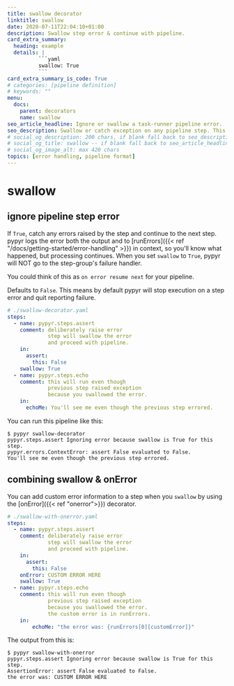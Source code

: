 ```yaml
---
title: swallow decorator
linktitle: swallow
date: 2020-07-11T22:04:10+01:00
description: Swallow step error & continue with pipeline.
card_extra_summary:
  heading: example
  details: |
          ```yaml
          swallow: True
          ```
card_extra_summary_is_code: True
# categories: [pipeline definition]
# keywords: ""
menu:
  docs:
    parent: decorators
    name: swallow
seo_article_headline: Ignore or swallow a task-runner pipeline error.
seo_description: Swallow or catch exception on any pipeline step. This allows the pipeline to recover from error conditions.
# social_og_description: 200 chars, if blank fall back to seo_description then description
# social_og_title: swallow -- if blank fall back to seo_article_headline > .Title. Max 70 chars
# social_og_image_alt: max 420 chars
topics: [error handling, pipeline format]
---
```

# swallow
## ignore pipeline step error
If `True`, catch any errors raised by the step and continue to the next step. 
pypyr logs the error both the output and to 
[runErrors]({{< ref "/docs/getting-started/error-handling" >}}) in context, so 
you'll know what happened, but processing continues. When you set `swallow` to 
`True`, pypyr will NOT go to the step-group's failure handler. 

You could think of this as `on error resume next` for your pipeline.

Defaults to `False`. This means by default pypyr will stop execution on a step
error and quit reporting failure.

```yaml
# ./swallow-decorator.yaml
steps:
  - name: pypyr.steps.assert
    comment: deliberately raise error
             step will swallow the error
             and proceed with pipeline.
    in:
      assert:
        this: False
    swallow: True
  - name: pypyr.steps.echo
    comment: this will run even though
             previous step raised exception
             because you swallowed the error.
    in:
      echoMe: You'll see me even though the previous step errored.
```

You can run this pipeline like this:

```text
$ pypyr swallow-decorator
pypyr.steps.assert Ignoring error because swallow is True for this step.
pypyr.errors.ContextError: assert False evaluated to False.
You'll see me even though the previous step errored.
```

## combining swallow & onError
You can add custom error information to a step when you `swallow` by using the
[onError]({{< ref "onerror">}}) decorator.

```yaml
# ./swallow-with-onerror.yaml
steps:
  - name: pypyr.steps.assert
    comment: deliberately raise error
             step will swallow the error
             and proceed with pipeline.
    in:
      assert:
        this: False
    onError: CUSTOM ERROR HERE
    swallow: True
  - name: pypyr.steps.echo
    comment: this will run even though
             previous step raised exception
             because you swallowed the error.
             the custom error is in runErrors.
    in:
        echoMe: "the error was: {runErrors[0][customError]}"
```

The output from this is:

```text
$ pypyr swallow-with-onerror
pypyr.steps.assert Ignoring error because swallow is True for this step.
AssertionError: assert False evaluated to False.
the error was: CUSTOM ERROR HERE
```